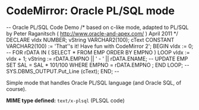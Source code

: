 CodeMirror: Oracle PL/SQL mode
==============================

-- Oracle PL/SQL Code Demo /\* based on c-like mode, adapted to PL/SQL by Peter Raganitsch ( http://www.oracle-and-apex.com/ ) April 2011 \*/ DECLARE vIdx NUMBER; vString VARCHAR2(100); cText CONSTANT VARCHAR2(100) := 'That''s it! Have fun with CodeMirror 2'; BEGIN vIdx := 0; -- FOR rDATA IN ( SELECT \* FROM EMP ORDER BY EMPNO ) LOOP vIdx := vIdx + 1; vString := rDATA.EMPNO || ' - ' || rDATA.ENAME; -- UPDATE EMP SET SAL = SAL \* 101/100 WHERE EMPNO = rDATA.EMPNO ; END LOOP; -- SYS.DBMS\_OUTPUT.Put\_Line (cText); END; --

Simple mode that handles Oracle PL/SQL language (and Oracle SQL, of course).

**MIME type defined:** `text/x-plsql` (PLSQL code)
